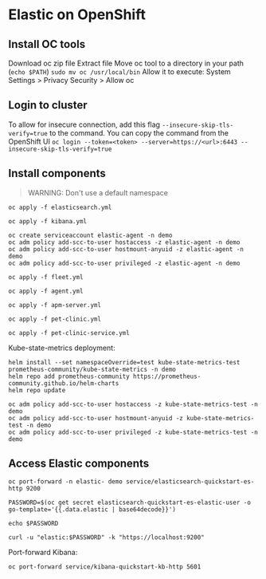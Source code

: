 # Elastic on OpenShift

## Install OC tools

Download oc zip file
Extract file
Move oc tool to a directory in your path (`echo $PATH`)
`sudo mv oc /usr/local/bin`
Allow it to execute: System Settings > Privacy Security > Allow oc

## Login to cluster

To allow for insecure connection, add this flag `--insecure-skip-tls-verify=true` to the command.
You can copy the command from the OpenShift UI
`oc login --token=<token> --server=https://<url>:6443 --insecure-skip-tls-verify=true`

## Install components

> WARNING: Don't use a default namespace

```shell
oc apply -f elasticsearch.yml

oc apply -f kibana.yml

oc create serviceaccount elastic-agent -n demo
oc adm policy add-scc-to-user hostaccess -z elastic-agent -n demo
oc adm policy add-scc-to-user hostmount-anyuid -z elastic-agent -n demo
oc adm policy add-scc-to-user privileged -z elastic-agent -n demo

oc apply -f fleet.yml

oc apply -f agent.yml

oc apply -f apm-server.yml

oc apply -f pet-clinic.yml

oc apply -f pet-clinic-service.yml
```

Kube-state-metrics deployment:

```shell
helm install --set namespaceOverride=test kube-state-metrics-test prometheus-community/kube-state-metrics -n demo
helm repo add prometheus-community https://prometheus-community.github.io/helm-charts
helm repo update

oc adm policy add-scc-to-user hostaccess -z kube-state-metrics-test -n demo
oc adm policy add-scc-to-user hostmount-anyuid -z kube-state-metrics-test -n demo
oc adm policy add-scc-to-user privileged -z kube-state-metrics-test -n demo
```

## Access Elastic components

```shell
oc port-forward -n elastic- demo service/elasticsearch-quickstart-es-http 9200

PASSWORD=$(oc get secret elasticsearch-quickstart-es-elastic-user -o go-template='{{.data.elastic | base64decode}}')

echo $PASSWORD

curl -u "elastic:$PASSWORD" -k "https://localhost:9200"
```

Port-forward Kibana:

```shell
oc port-forward service/kibana-quickstart-kb-http 5601
```
